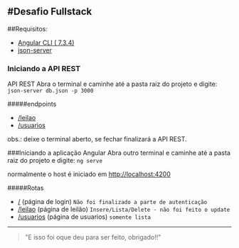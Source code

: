 #Desafio Fullstack
------------

##Requisitos:
- [Angular CLI ( 7.3.4)](https://cli.angular.io/ "Angular CLI ( 7.3.4)")
- [json-server](https://github.com/typicode/json-server "json-server")

### Iniciando a API REST
API REST
Abra o terminal e caminhe até a pasta raiz do projeto e digite:
`json-server db.json -p 3000`

#####endpoints
- [/leilao](http://localhost:3000/leilao "/leilao")
- [/usuarios](http://localhost:3000/usuarios "/usuarios")

obs.: deixe o terminal aberto, se fechar finalizará a API REST.

###Iniciando a aplicação Angular
Abra outro terminal e caminhe até a pasta raiz do projeto e digite:
`ng serve`

normalmente o host é iniciado em [http://localhost:4200](http://localhost:4200 "http://localhost:4200")

#####Rotas
- [/](http://localhost:4200 "/")   (página de login) `Não foi finalizado a parte de autenticação`
- [/leilao](http://localhost:4200/leilao "/leilao") (página de leilão) `Insere/Lista/Delete - não foi feito o update`
- [/usuarios](http://localhost:4200/usuarios "/usuarios") (página de usuarios) `somente lista`

------
>"E isso foi oque deu para ser feito, obrigado!!"
